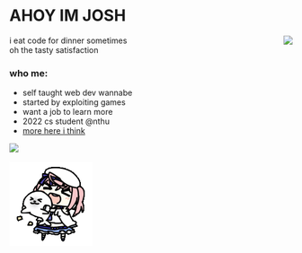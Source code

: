 # AHOY IM JOSH

<img align="right" src="https://github-readme-stats.vercel.app/api/top-langs/?username=joshimello" />

i eat code for dinner sometimes  
oh the tasty satisfaction

### who me:
- self taught web dev wannabe  
- started by exploiting games    
- want a job to learn more  
- 2022 cs student @nthu  
- [more here i think](https://neko.chibimello.com)  

![](https://visitor-badge.glitch.me/badge?page_id=joshimello.joshimello)

<img alt="GIF" src="https://github.com/joshimello/joshimello/blob/main/uwu.gif?raw=true"/>
